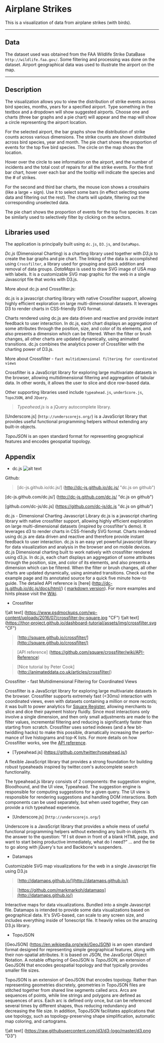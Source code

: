 # Airplane Strikes 
This is a visualization of data from airplane strikes (with birds).

---
## Data
The dataset used was obtained from the FAA Wildlife Strike DataBase `http://wildlife.faa.gov/`.
Some filtering and processing was done on the dataset. Airport geographical data was used to illustrate the airport on the map.

---
## Description
The visualization allows you to view the distribution of strike events across bird species, months, years for a specified airport.
Type something in the textbox and a dropdown will show suggested airports. Choose one and charts (three bar graphs and a pie chart) will appear and the map will show a circle representing the airport location.

For the selected airport, the bar graphs show the distribution of strike counts across various dimensions. The strike counts are shown distributed across bird species, year and month. The pie chart shows the proportion of events for the top five bird species. The circle on the map shows the location.

Hover over the circle to see information on the airport, and the number of incidents and the total cost of repairs for all the strike events.
For the first bar chart, hover over each bar and the tooltip will indicate the species and the # of strikes.

For the second and third bar charts, the mouse icon shows a crosshairs (like a large + sign). Use it to select some bars (in effect selecting some data and filtering out the rest). The charts will update, filtering out the corresponding unselected data.

The pie chart shows the proportion of events for the top five species. It can be similarly used to selectively filter by clicking on the sectors.


## Libraries used
The application is principally built using `dc.js`, `D3.js`, and `DataMaps`.

_Dc.js_ (Dimensional Charting) is a charting library used together with _D3.js_ to create the bar graphs and pie chart.
The linking of the data is accomplished using `Crossfilter`, a library used for grouping and quick addition and removal of data groups.
_DataMaps_ is used to draw SVG image of USA map with labels. It is a customizable SVG map graphic for the web in a single Javascript file that works with D3.js.

>
More about dc.js and Crossfilter.js:
>
dc.js is a javascript charting library with native Crossfilter support, allowing highly efficient exploration on large multi-dimensional datasets. It leverages D3 to render charts in CSS-friendly SVG format.
>
Charts rendered using dc.js are data driven and reactive and provide instant feedback to user interaction. In dc.js, each chart displays an aggregation of some attributes through the position, size, and color of its elements, and also presents a dimension which can be filtered. When the filter or brush changes, all other charts are updated dynamically, using animated transitions. dc.js combines the analytics power of Crossfilter with the charting power of D3.js.
>
More about Crossfilter - `fast multidimensional filtering for coordinated views`
>
Crossfilter is a JavaScript library for exploring large multivariate datasets in the browser, allowing multidimensional filtering and aggregation of tabular data. In other words, it allows the user to slice and dice row-based data.

Other supporting libraries used include `typeahead.js`, `underScore.js`, `TopoJSON`, 
and `JQuery`.

>_Typeahead.js_ is a jQuery autocomplete library.
>
[Underscore.js] (`http://underscorejs.org/`) is a JavaScript library that provides useful functional programming helpers without extending any built-in objects.
>
_TopoJSON_ is an open standard format for representing geographical features and encodes geospatial topology.


## Appendix

* dc.js
![alt text](http://dc-js.github.io/dc.js/dc.logo.png "dc.js Logo ")

>
Github:

>[dc-js.github.io/dc.js/] (http://dc-js.github.io/dc.js/ "dc.js on github")
> 
[dc-js.github.com/dc.js/] (http://dc-js.github.com/dc.js/ "dc.js on github")
>
[github.com/dc-js/dc.js] (https://github.com/dc-js/dc.js "dc.js on github")

dc.js - Dimensional Charting Javascript Library
dc.js is a javascript charting library with native crossfilter support, allowing highly efficient exploration on large multi-dimensional datasets (inspired by crossfilter's demo). It leverages d3 to render charts in CSS-friendly SVG format. Charts rendered using dc.js are data driven and reactive and therefore provide instant feedback to user interaction.
dc.js is an easy yet powerful javascript library for data visualization and analysis in the browser and on mobile devices.
dc.js
Dimensional charting built to work natively with crossfilter rendered using d3.js. In dc.js, each chart displays an aggregation of some attributes through the position, size, and color of its elements, and also presents a dimension which can be filtered. When the filter or brush changes, all other charts are updated dynamically, using animated transitions.
Check out the example page and its annotated source for a quick five minute how-to guide. The detailed API reference is [here] (http://dc-js.github.io/dc.js/docs/html/) 
( [markdown version](https://github.com/dc-js/dc.js/blob/develop/web/docs/api-latest.md)). For more examples and hints please visit the [Wiki](https://github.com/dc-js/dc.js/wiki).


* Crossfilter

![alt text] (https://www.psdmockups.com/wp-content/uploads/2016/07/crossfilter-by-square.jpg "CF")
![alt text] (https://thor-project.github.io/dashboard-tutorial/assets/img/crossfilter.svg "CF")

> [http://square.github.io/crossfilter/](http://square.github.io/crossfilter/)

> [API reference] (https://github.com/square/crossfilter/wiki/API-Reference)

> [Nice tutorial by Peter Cook] (http://animateddata.co.uk/articles/crossfilter/)

Crossfilter - fast Multidimensional Filtering for Coordinated Views

Crossfilter is a JavaScript library for exploring large multivariate datasets in the browser. Crossfilter supports extremely fast (<30ms) interaction with coordinated views, even with datasets containing a million or more records; it was built to power analytics for [Square Register](https://squareup.com/register), allowing merchants to slice and dice their payment history fluidly.
Since most interactions only involve a single dimension, and then only small adjustments are made to the filter values, incremental filtering and reducing is significantly faster than starting from scratch. Crossfilter uses sorted indexes (and a few bit-twiddling hacks) to make this possible, dramatically increasing the perfor­mance of live histograms and top-K lists. For more details on how Crossfilter works, see the [API reference](https://github.com/square/crossfilter/wiki/API-Reference).

* [Typeahead.js] (https://github.com/twitter/typeahead.js/) 

A flexible JavaScript library that provides a strong foundation for building robust typeaheads
inspired by twitter.com's autocomplete search functionality.

The typeahead.js library consists of 2 components: the suggestion engine, Bloodhound, and the UI view, Typeahead. The suggestion engine is responsible for computing suggestions for a given query. The UI view is responsible for rendering suggestions and handling DOM interactions. Both components can be used separately, but when used together, they can provide a rich typeahead experience.

* [Underscore.js] (`http://underscorejs.org/`)

Underscore is a JavaScript library that provides a whole mess of useful functional programming helpers without extending any built-in objects. It’s the answer to the question: “If I sit down in front of a blank HTML page, and want to start being productive immediately, what do I need?” … and the tie to go along with jQuery's tux and Backbone's suspenders.

* Datamaps 

Customizable SVG map visualizations for the web in a single Javascript file using D3.js

>[http://datamaps.github.io/](http://datamaps.github.io/)

>[https://github.com/markmarkoh/datamaps](http://datamaps.github.io/)

Interactive maps for data visualizations. Bundled into a single Javascript file.
Datamaps is intended to provide some data visualizations based on geographical data. It's SVG-based, can scale to any screen size, and includes everything inside of 1onescript file. It heavily relies on the amazing D3.js library.

* TopoJSON

[GeoJSON] (https://en.wikipedia.org/wiki/GeoJSON)
 is an open standard format designed for representing simple geographical features, along with their non-spatial attributes. It is based on JSON, the JavaScript Object Notation.
A notable offspring of GeoJSON is _TopoJSON_, an extension of GeoJSON that encodes geospatial topology and that typically provides smaller file sizes.

TopoJSON is an extension of GeoJSON that encodes topology. Rather than representing geometries discretely, geometries in TopoJSON files are stitched together from shared line segments called arcs. Arcs are sequences of points, while line strings and polygons are defined as sequences of arcs. Each arc is defined only once, but can be referenced several times by different shapes, thus reducing redundancy and decreasing the file size. In addition, TopoJSON facilitates applications that use topology, such as topology-preserving shape simplification, automatic map coloring, and cartograms.

![alt text] (https://raw.githubusercontent.com/d3/d3-logo/master/d3.png "D3")

